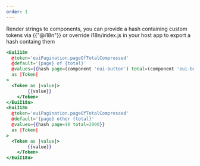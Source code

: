 ```yaml
---
order: 1
---
```


<EuiText>
<p>
	Render strings to components, you can provide a hash containing custom tokens via <EuiCode>{{"@i18n"}}</EuiCode> or override i18n/index.js in your host app to export a hash containg them
</p>
</EuiText>

```hbs template
<EuiI18n
  @token='euiPagination.pageOfTotalCompressed'
  @default='{page} of {total}'
  @values={{hash page=(component 'eui-button') total=(component 'eui-button')}}
  as |Token|
>
  <Token as |value|>
		{{value}}
	</Token>
</EuiI18n>
<EuiI18n
  @token='euiPagination.pageOfTotalCompressed'
  @default='{page} other {total}'
  @values={{hash page=10 total=2000}}
  as |Token|
>
  <Token as |value|>
		{{value}}
	</Token>
</EuiI18n>
```
